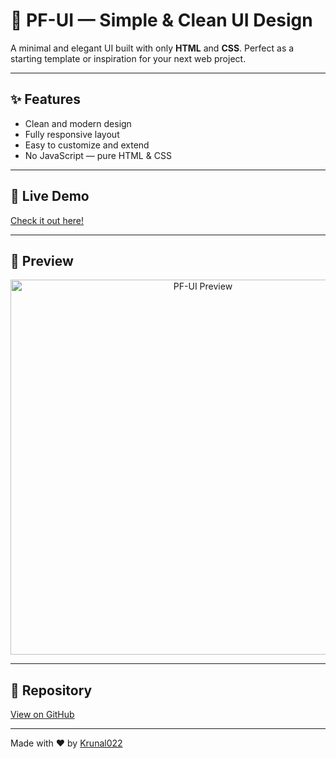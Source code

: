 # 🎨 PF-UI — Simple & Clean UI Design

A minimal and elegant UI built with only **HTML** and **CSS**. Perfect as a starting template or inspiration for your next web project.

---

## ✨ Features

- Clean and modern design  
- Fully responsive layout  
- Easy to customize and extend  
- No JavaScript — pure HTML & CSS  

---

## 🔗 Live Demo

[Check it out here!](https://krunal022.github.io/PF-UI/)

---

## 📸 Preview

<p align="center">
  <img src="https://github.com/user-attachments/assets/60026259-3d8d-47a8-b32d-81a66e72df3d" alt="PF-UI Preview" width="600" />
</p>

---

## 📂 Repository

[View on GitHub](https://github.com/Krunal022/PF-UI)

---

Made with ❤️ by [Krunal022](https://github.com/Krunal022)
